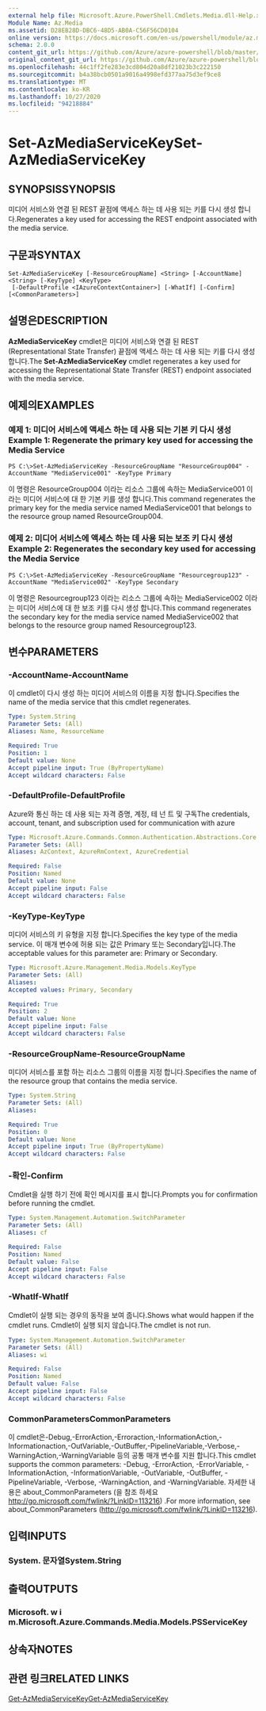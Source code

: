 ```yaml
---
external help file: Microsoft.Azure.PowerShell.Cmdlets.Media.dll-Help.xml
Module Name: Az.Media
ms.assetid: D28EB28D-DBC6-48D5-AB0A-C56F56CD0104
online version: https://docs.microsoft.com/en-us/powershell/module/az.media/set-azmediaservicekey
schema: 2.0.0
content_git_url: https://github.com/Azure/azure-powershell/blob/master/src/Media/Media/help/Set-AzMediaServiceKey.md
original_content_git_url: https://github.com/Azure/azure-powershell/blob/master/src/Media/Media/help/Set-AzMediaServiceKey.md
ms.openlocfilehash: 44c1ff2fe283e3cd804d20a8df21023b3c222150
ms.sourcegitcommit: b4a38bcb0501a9016a4998efd377aa75d3ef9ce8
ms.translationtype: MT
ms.contentlocale: ko-KR
ms.lasthandoff: 10/27/2020
ms.locfileid: "94218884"
---
```

# <span data-ttu-id="f08c2-101">Set-AzMediaServiceKey</span><span class="sxs-lookup"><span data-stu-id="f08c2-101">Set-AzMediaServiceKey</span></span>

## <span data-ttu-id="f08c2-102">SYNOPSIS</span><span class="sxs-lookup"><span data-stu-id="f08c2-102">SYNOPSIS</span></span>
<span data-ttu-id="f08c2-103">미디어 서비스와 연결 된 REST 끝점에 액세스 하는 데 사용 되는 키를 다시 생성 합니다.</span><span class="sxs-lookup"><span data-stu-id="f08c2-103">Regenerates a key used for accessing the REST endpoint associated with the media service.</span></span>

## <span data-ttu-id="f08c2-104">구문과</span><span class="sxs-lookup"><span data-stu-id="f08c2-104">SYNTAX</span></span>

```
Set-AzMediaServiceKey [-ResourceGroupName] <String> [-AccountName] <String> [-KeyType] <KeyType>
 [-DefaultProfile <IAzureContextContainer>] [-WhatIf] [-Confirm] [<CommonParameters>]
```

## <span data-ttu-id="f08c2-105">설명은</span><span class="sxs-lookup"><span data-stu-id="f08c2-105">DESCRIPTION</span></span>
<span data-ttu-id="f08c2-106">**AzMediaServiceKey** cmdlet은 미디어 서비스와 연결 된 REST (Representational State Transfer) 끝점에 액세스 하는 데 사용 되는 키를 다시 생성 합니다.</span><span class="sxs-lookup"><span data-stu-id="f08c2-106">The **Set-AzMediaServiceKey** cmdlet regenerates a key used for accessing the Representational State Transfer (REST) endpoint associated with the media service.</span></span>

## <span data-ttu-id="f08c2-107">예제의</span><span class="sxs-lookup"><span data-stu-id="f08c2-107">EXAMPLES</span></span>

### <span data-ttu-id="f08c2-108">예제 1: 미디어 서비스에 액세스 하는 데 사용 되는 기본 키 다시 생성</span><span class="sxs-lookup"><span data-stu-id="f08c2-108">Example 1: Regenerate the primary key used for accessing the Media Service</span></span>
```
PS C:\>Set-AzMediaServiceKey -ResourceGroupName "ResourceGroup004" -AccountName "MediaService001" -KeyType Primary
```

<span data-ttu-id="f08c2-109">이 명령은 ResourceGroup004 이라는 리소스 그룹에 속하는 MediaService001 이라는 미디어 서비스에 대 한 기본 키를 생성 합니다.</span><span class="sxs-lookup"><span data-stu-id="f08c2-109">This command regenerates the primary key for the media service named MediaService001 that belongs to the resource group named ResourceGroup004.</span></span>

### <span data-ttu-id="f08c2-110">예제 2: 미디어 서비스에 액세스 하는 데 사용 되는 보조 키 다시 생성</span><span class="sxs-lookup"><span data-stu-id="f08c2-110">Example 2: Regenerates the secondary key used for accessing the Media Service</span></span>
```
PS C:\>Set-AzMediaServiceKey -ResourceGroupName "Resourcegroup123" -AccountName "MediaService002" -KeyType Secondary
```

<span data-ttu-id="f08c2-111">이 명령은 Resourcegroup123 이라는 리소스 그룹에 속하는 MediaService002 이라는 미디어 서비스에 대 한 보조 키를 다시 생성 합니다.</span><span class="sxs-lookup"><span data-stu-id="f08c2-111">This command regenerates the secondary key for the media service named MediaService002 that belongs to the resource group named Resourcegroup123.</span></span>

## <span data-ttu-id="f08c2-112">변수</span><span class="sxs-lookup"><span data-stu-id="f08c2-112">PARAMETERS</span></span>

### <span data-ttu-id="f08c2-113">-AccountName</span><span class="sxs-lookup"><span data-stu-id="f08c2-113">-AccountName</span></span>
<span data-ttu-id="f08c2-114">이 cmdlet이 다시 생성 하는 미디어 서비스의 이름을 지정 합니다.</span><span class="sxs-lookup"><span data-stu-id="f08c2-114">Specifies the name of the media service that this cmdlet regenerates.</span></span>

```yaml
Type: System.String
Parameter Sets: (All)
Aliases: Name, ResourceName

Required: True
Position: 1
Default value: None
Accept pipeline input: True (ByPropertyName)
Accept wildcard characters: False
```

### <span data-ttu-id="f08c2-115">-DefaultProfile</span><span class="sxs-lookup"><span data-stu-id="f08c2-115">-DefaultProfile</span></span>
<span data-ttu-id="f08c2-116">Azure와 통신 하는 데 사용 되는 자격 증명, 계정, 테 넌 트 및 구독</span><span class="sxs-lookup"><span data-stu-id="f08c2-116">The credentials, account, tenant, and subscription used for communication with azure</span></span>

```yaml
Type: Microsoft.Azure.Commands.Common.Authentication.Abstractions.Core.IAzureContextContainer
Parameter Sets: (All)
Aliases: AzContext, AzureRmContext, AzureCredential

Required: False
Position: Named
Default value: None
Accept pipeline input: False
Accept wildcard characters: False
```

### <span data-ttu-id="f08c2-117">-KeyType</span><span class="sxs-lookup"><span data-stu-id="f08c2-117">-KeyType</span></span>
<span data-ttu-id="f08c2-118">미디어 서비스의 키 유형을 지정 합니다.</span><span class="sxs-lookup"><span data-stu-id="f08c2-118">Specifies the key type of the media service.</span></span>
<span data-ttu-id="f08c2-119">이 매개 변수에 허용 되는 값은 Primary 또는 Secondary입니다.</span><span class="sxs-lookup"><span data-stu-id="f08c2-119">The acceptable values for this parameter are: Primary or Secondary.</span></span>

```yaml
Type: Microsoft.Azure.Management.Media.Models.KeyType
Parameter Sets: (All)
Aliases:
Accepted values: Primary, Secondary

Required: True
Position: 2
Default value: None
Accept pipeline input: False
Accept wildcard characters: False
```

### <span data-ttu-id="f08c2-120">-ResourceGroupName</span><span class="sxs-lookup"><span data-stu-id="f08c2-120">-ResourceGroupName</span></span>
<span data-ttu-id="f08c2-121">미디어 서비스를 포함 하는 리소스 그룹의 이름을 지정 합니다.</span><span class="sxs-lookup"><span data-stu-id="f08c2-121">Specifies the name of the resource group that contains the media service.</span></span>

```yaml
Type: System.String
Parameter Sets: (All)
Aliases:

Required: True
Position: 0
Default value: None
Accept pipeline input: True (ByPropertyName)
Accept wildcard characters: False
```

### <span data-ttu-id="f08c2-122">-확인</span><span class="sxs-lookup"><span data-stu-id="f08c2-122">-Confirm</span></span>
<span data-ttu-id="f08c2-123">Cmdlet을 실행 하기 전에 확인 메시지를 표시 합니다.</span><span class="sxs-lookup"><span data-stu-id="f08c2-123">Prompts you for confirmation before running the cmdlet.</span></span>

```yaml
Type: System.Management.Automation.SwitchParameter
Parameter Sets: (All)
Aliases: cf

Required: False
Position: Named
Default value: False
Accept pipeline input: False
Accept wildcard characters: False
```

### <span data-ttu-id="f08c2-124">-WhatIf</span><span class="sxs-lookup"><span data-stu-id="f08c2-124">-WhatIf</span></span>
<span data-ttu-id="f08c2-125">Cmdlet이 실행 되는 경우의 동작을 보여 줍니다.</span><span class="sxs-lookup"><span data-stu-id="f08c2-125">Shows what would happen if the cmdlet runs.</span></span>
<span data-ttu-id="f08c2-126">Cmdlet이 실행 되지 않습니다.</span><span class="sxs-lookup"><span data-stu-id="f08c2-126">The cmdlet is not run.</span></span>

```yaml
Type: System.Management.Automation.SwitchParameter
Parameter Sets: (All)
Aliases: wi

Required: False
Position: Named
Default value: False
Accept pipeline input: False
Accept wildcard characters: False
```

### <span data-ttu-id="f08c2-127">CommonParameters</span><span class="sxs-lookup"><span data-stu-id="f08c2-127">CommonParameters</span></span>
<span data-ttu-id="f08c2-128">이 cmdlet은-Debug,-ErrorAction,-Erroraction,-InformationAction,-Informationaction,-OutVariable,-OutBuffer,-PipelineVariable,-Verbose,-WarningAction,-WarningVariable 등의 공통 매개 변수를 지원 합니다.</span><span class="sxs-lookup"><span data-stu-id="f08c2-128">This cmdlet supports the common parameters: -Debug, -ErrorAction, -ErrorVariable, -InformationAction, -InformationVariable, -OutVariable, -OutBuffer, -PipelineVariable, -Verbose, -WarningAction, and -WarningVariable.</span></span> <span data-ttu-id="f08c2-129">자세한 내용은 about_CommonParameters (을 참조 하세요 http://go.microsoft.com/fwlink/?LinkID=113216) .</span><span class="sxs-lookup"><span data-stu-id="f08c2-129">For more information, see about_CommonParameters (http://go.microsoft.com/fwlink/?LinkID=113216).</span></span>

## <span data-ttu-id="f08c2-130">입력</span><span class="sxs-lookup"><span data-stu-id="f08c2-130">INPUTS</span></span>

### <span data-ttu-id="f08c2-131">System. 문자열</span><span class="sxs-lookup"><span data-stu-id="f08c2-131">System.String</span></span>

## <span data-ttu-id="f08c2-132">출력</span><span class="sxs-lookup"><span data-stu-id="f08c2-132">OUTPUTS</span></span>

### <span data-ttu-id="f08c2-133">Microsoft. w i m.</span><span class="sxs-lookup"><span data-stu-id="f08c2-133">Microsoft.Azure.Commands.Media.Models.PSServiceKey</span></span>

## <span data-ttu-id="f08c2-134">상속자</span><span class="sxs-lookup"><span data-stu-id="f08c2-134">NOTES</span></span>

## <span data-ttu-id="f08c2-135">관련 링크</span><span class="sxs-lookup"><span data-stu-id="f08c2-135">RELATED LINKS</span></span>

[<span data-ttu-id="f08c2-136">Get-AzMediaServiceKey</span><span class="sxs-lookup"><span data-stu-id="f08c2-136">Get-AzMediaServiceKey</span></span>](./Get-AzMediaServiceKey.md)


